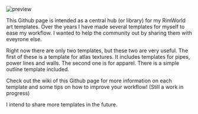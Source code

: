 ![preview](https://github.com/ISOR3X/library-of-templates/assets/75855460/e39ea245-46b1-427a-85b0-3d266b5bfc68)

This Github page is intended as a central hub (or library) for my RimWorld art templates. 
Over the years I have made several templates for myself to ease my workflow. I wanted to help the community out by sharing them with eveyrone else.

Right now there are only two templates, but these two are very useful. The first of these is a template for atlas textures. It includes templates for pipes, power lines and walls.
The second one is for apparel. There is a simple outline template included.

Check out the wiki of this Github page for more information on each template and some tips on how to improve your workflow! (Still a work in progress)

I intend to share more templates in the future.
